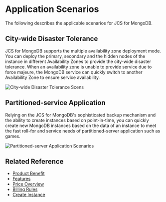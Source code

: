 # Application Scenarios

The following describes the applicable scenarios for JCS for MongoDB.

## City-wide Disaster Tolerance
JCS for MongoDB supports the multiple availability zone deployment mode. You can deploy the primary, secondary and the hidden nodes of the instance in different Availability Zones to provide the city-wide disaster tolerance. When an availability zone is unable to provide service due to force majeure, the MongoDB service can quickly switch to another Availability Zone to ensure service availability.

![City-wide Disaster Tolerance Scens](https://github.com/jdcloudcom/cn/blob/master/image/mongodb/mogno-001.png)


## Partitioned-service Application
Relying on the JCS for MongoDB's sophisticated backup mechanism and the ability to create instances based on point-in-time, you can quickly create new MongoDB instances based on the data of an instance to meet the fast roll-for and service needs of partitioned-server application such as games.

![Partitioned-server Application Scenarios](https://github.com/jdcloudcom/cn/blob/master/image/mongodb/mongo-002.png)

## Related Reference

- [Product Benefit](../Introduction/Benefits.md)
- [Features](../Introduction/Features.md)
- [Price Overview](../Pricing/Price-Overview.md)
- [Billing Rules](../Pricing/Billing-Rules.md)
- [Create Instance](../Getting-Started/Create-Instance.md)
